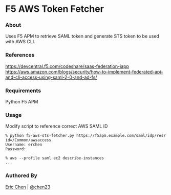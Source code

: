 F5 AWS Token Fetcher
======================

### About

Uses F5 APM to retrieve SAML token and generate STS token to be used with AWS CLI.

### References

https://devcentral.f5.com/codeshare/saas-federation-iapp
https://aws.amazon.com/blogs/security/how-to-implement-federated-api-and-cli-access-using-saml-2-0-and-ad-fs/

### Requirements

  Python
  F5 APM

### Usage

Modify script to reference correct AWS SAML ID

```
% python f5-aws-sts-fetcher.py https://f5apm.example.com/saml/idp/res?id=/Common/awsaccess
Username: erchen
Password:

% aws --profile saml ec2 describe-instances
...

```


### Authored By

[Eric Chen](https://devcentral.f5.com/users/123940) | [@chen23](https://github.com/chen23)
